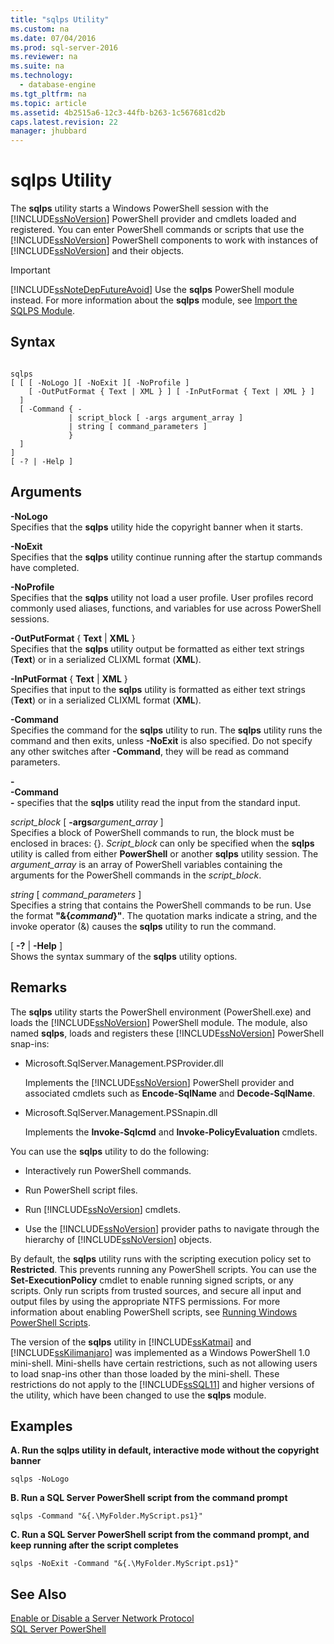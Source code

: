 ```yaml
---
title: "sqlps Utility"
ms.custom: na
ms.date: 07/04/2016
ms.prod: sql-server-2016
ms.reviewer: na
ms.suite: na
ms.technology: 
  - database-engine
ms.tgt_pltfrm: na
ms.topic: article
ms.assetid: 4b2515a6-12c3-44fb-b263-1c567681cd2b
caps.latest.revision: 22
manager: jhubbard
---
```

# sqlps Utility
The **sqlps** utility starts a Windows PowerShell session with the [!INCLUDE[ssNoVersion](../../Topics/TopicNameContainA/includes/ssNoVersion_md.md)] PowerShell provider and cmdlets loaded and registered. You can enter PowerShell commands or scripts that use the [!INCLUDE[ssNoVersion](../../Topics/TopicNameContainA/includes/ssNoVersion_md.md)] PowerShell components to work with instances of [!INCLUDE[ssNoVersion](../../Topics/TopicNameContainA/includes/ssNoVersion_md.md)] and their objects.  
  
> [!IMPORTANT]  
>  [!INCLUDE[ssNoteDepFutureAvoid](../../Topics/TopicNameContainA/includes/ssNoteDepFutureAvoid_md.md)] Use the **sqlps** PowerShell module instead. For more information about the **sqlps** module, see [Import the SQLPS Module](../../Topics/TopicNameNotContainA/Import-the-SQLPS-Module.md).  
  
## Syntax  
  
```  
  
sqlps   
[ [ [ -NoLogo ][ -NoExit ][ -NoProfile ]  
    [ -OutPutFormat { Text | XML } ] [ -InPutFormat { Text | XML } ]  
  ]  
  [ -Command { -  
             | script_block [ -args argument_array ]  
             | string [ command_parameters ]  
             }  
  ]  
]  
[ -? | -Help ]  
```  
  
## Arguments  
 **-NoLogo**  
 Specifies that the **sqlps** utility hide the copyright banner when it starts.  
  
 **-NoExit**  
 Specifies that the **sqlps** utility continue running after the startup commands have completed.  
  
 **-NoProfile**  
 Specifies that the **sqlps** utility not load a user profile. User profiles record commonly used aliases, functions, and variables for use across PowerShell sessions.  
  
 **-OutPutFormat** { **Text** &#124; **XML** }  
 Specifies that the **sqlps** utility output be formatted as either text strings (**Text**) or in a serialized CLIXML format (**XML**).  
  
 **-InPutFormat** { **Text** &#124; **XML** }  
 Specifies that input to the **sqlps** utility is formatted as either text strings (**Text**) or in a serialized CLIXML format (**XML**).  
  
 **-Command**  
 Specifies the command for the **sqlps** utility to run. The **sqlps** utility runs the command and then exits, unless **-NoExit** is also specified. Do not specify any other switches after **-Command**, they will be read as command parameters.  
  
 **-**  
 **-Command**  
 **-** specifies that the **sqlps** utility read the input from the standard input.  
  
 *script_block* [ **-args***argument_array* ]  
 Specifies a block of PowerShell commands to run, the block must be enclosed in braces: {}. *Script_block* can only be specified when the **sqlps** utility is called from either **PowerShell** or another **sqlps** utility session. The *argument_array* is an array of PowerShell variables containing the arguments for the PowerShell commands in the *script_block*.  
  
 *string* [ *command_parameters* ]  
 Specifies a string that contains the PowerShell commands to be run. Use the format **"&{***command***}"**. The quotation marks indicate a string, and the invoke operator (&) causes the **sqlps** utility to run the command.  
  
 [ **-?** &#124; **-Help** ]  
 Shows the syntax summary of the **sqlps** utility options.  
  
## Remarks  
 The **sqlps** utility starts the PowerShell environment (PowerShell.exe) and loads the [!INCLUDE[ssNoVersion](../../Topics/TopicNameContainA/includes/ssNoVersion_md.md)] PowerShell module. The module, also named **sqlps**, loads and registers these [!INCLUDE[ssNoVersion](../../Topics/TopicNameContainA/includes/ssNoVersion_md.md)] PowerShell snap-ins:  
  
-   Microsoft.SqlServer.Management.PSProvider.dll  
  
     Implements the [!INCLUDE[ssNoVersion](../../Topics/TopicNameContainA/includes/ssNoVersion_md.md)] PowerShell provider and associated cmdlets such as **Encode-SqlName** and **Decode-SqlName**.  
  
-   Microsoft.SqlServer.Management.PSSnapin.dll  
  
     Implements the **Invoke-Sqlcmd** and **Invoke-PolicyEvaluation** cmdlets.  
  
 You can use the **sqlps** utility to do the following:  
  
-   Interactively run PowerShell commands.  
  
-   Run PowerShell script files.  
  
-   Run [!INCLUDE[ssNoVersion](../../Topics/TopicNameContainA/includes/ssNoVersion_md.md)] cmdlets.  
  
-   Use the [!INCLUDE[ssNoVersion](../../Topics/TopicNameContainA/includes/ssNoVersion_md.md)] provider paths to navigate through the hierarchy of [!INCLUDE[ssNoVersion](../../Topics/TopicNameContainA/includes/ssNoVersion_md.md)] objects.  
  
 By default, the **sqlps** utility runs with the scripting execution policy set to **Restricted**. This prevents running any PowerShell scripts. You can use the **Set-ExecutionPolicy** cmdlet to enable running signed scripts, or any scripts. Only run scripts from trusted sources, and secure all input and output files by using the appropriate NTFS permissions. For more information about enabling PowerShell scripts, see [Running Windows PowerShell Scripts](http://go.microsoft.com/fwlink/?LinkId=103166).  
  
 The version of the **sqlps** utility in [!INCLUDE[ssKatmai](../../Topics/TopicNameContainA/includes/ssKatmai_md.md)] and [!INCLUDE[ssKilimanjaro](../../Topics/TopicNameContainA/includes/ssKilimanjaro_md.md)] was implemented as a Windows PowerShell 1.0 mini-shell. Mini-shells have certain restrictions, such as not allowing users to load snap-ins other than those loaded by the mini-shell. These restrictions do not apply to the [!INCLUDE[ssSQL11](../../Topics/TopicNameContainA/includes/ssSQL11_md.md)] and higher versions of the utility, which have been changed to use the **sqlps** module.  
  
## Examples  
 **A. Run the sqlps utility in default, interactive mode without the copyright banner**  
  
```  
sqlps -NoLogo  
```  
  
 **B. Run a SQL Server PowerShell script from the command prompt**  
  
```  
sqlps -Command "&{.\MyFolder.MyScript.ps1}"  
```  
  
 **C. Run a SQL Server PowerShell script from the command prompt, and keep running after the script completes**  
  
```  
sqlps -NoExit -Command "&{.\MyFolder.MyScript.ps1}"  
```  
  
## See Also  
 [Enable or Disable a Server Network Protocol](../../Topics/TopicNameContainA/Enable-or-Disable-a-Server-Network-Protocol.md)   
 [SQL Server PowerShell](../../Topics/TopicNameNotContainA/SQL-Server-PowerShell.md)